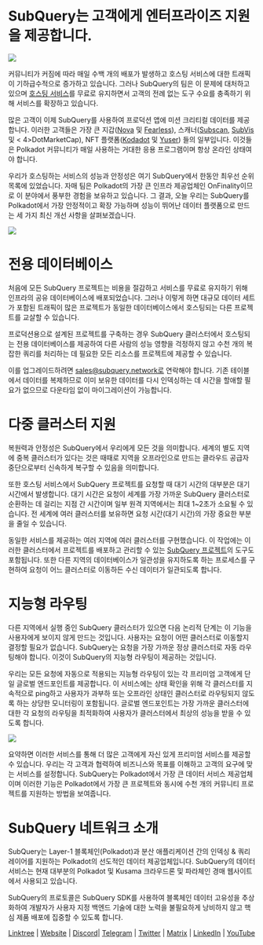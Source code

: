 # SubQuery는 고객에게 엔터프라이즈 지원을 제공합니다.

![](https://miro.medium.com/max/1400/1*z_StqAT5KeaxQLBCm-xpRQ.jpeg)

커뮤니티가 커짐에 따라 매일 수백 개의 배포가 발생하고 호스팅 서비스에 대한 트래픽이 기하급수적으로 증가하고 있습니다. 그러나 SubQuery의 팀은 이 문제에 대처하고 있으며 [호스팅 서비스](https://projects.subquery.network/)를 무료로 유지하면서 고객의 전례 없는 도구 수요를 충족하기 위해 서비스를 확장하고 있습니다.

많은 고객이 이제 SubQuery를 사용하여 프로덕션 앱에 미션 크리티컬 데이터를 제공합니다. 이러한 고객들은 가장 큰 지갑([Nova](https://novawallet.io/) 및 [Fearless](https://fearlesswallet.io/)), 스캐너([Subscan](https://www.subscan.io/), [SubVis](https://www.subvis.io/) 및 < 4>DotMarketCap</a>), NFT 플랫폼([Kodadot](https://kodadot.xyz/) 및 [Yuser](https://yuser.co/)) 들의 일부입니다. 이것들은 Polkadot 커뮤니티가 매일 사용하는 거대한 응용 프로그램이며 항상 온라인 상태여야 합니다.

우리가 호스팅하는 서비스의 성능과 안정성은 여기 SubQuery에서 한동안 최우선 순위 목록에 있었습니다. 자매 팀은 Polkadot의 가장 큰 인프라 제공업체인 OnFinality이므로 이 분야에서 풍부한 경험을 보유하고 있습니다. 그 결과, 오늘 우리는 SubQuery를 Polkadot에서 가장 안정적이고 확장 가능하며 성능이 뛰어난 데이터 플랫폼으로 만드는 세 가지 최신 개선 사항을 살펴보겠습니다.

![](https://miro.medium.com/max/1200/1*QckhJzjQqw9czpBMRhXgXQ.gif)

# 전용 데이터베이스

처음에 모든 SubQuery 프로젝트는 비용을 절감하고 서비스를 무료로 유지하기 위해 인프라의 공유 데이터베이스에 배포되었습니다. 그러나 이렇게 하면 대규모 데이터 세트가 포함된 트래픽이 많은 프로젝트가 동일한 데이터베이스에서 호스팅되는 다른 프로젝트를 교살할 수 있습니다.

프로덕션용으로 설계된 프로젝트를 구축하는 경우 SubQuery 클러스터에서 호스팅되는 전용 데이터베이스를 제공하여 다른 사람의 성능 영향을 걱정하지 않고 수천 개의 복잡한 쿼리를 처리하는 데 필요한 모든 리소스를 프로젝트에 제공할 수 있습니다.

이를 업그레이드하려면 sales@subquery.network로 연락해야 합니다. 기존 테이블에서 데이터를 복제하므로 이미 보유한 데이터를 다시 인덱싱하는 데 시간을 할애할 필요가 없으므로 다운타임 없이 마이그레이션이 가능합니다.

# 다중 클러스터 지원

복원력과 안정성은 SubQuery에서 우리에게 모든 것을 의미합니다. 세계의 별도 지역에 중복 클러스터가 있다는 것은 때때로 지역을 오프라인으로 만드는 클라우드 공급자 중단으로부터 신속하게 복구할 수 있음을 의미합니다.

또한 호스팅 서비스에서 SubQuery 프로젝트를 요청할 때 대기 시간의 대부분은 대기 시간에서 발생합니다. 대기 시간은 요청이 세계를 가장 가까운 SubQuery 클러스터로 순환하는 데 걸리는 지점 간 시간이며 일부 원격 지역에서는 최대 1~2초가 소요될 수 있습니다. 전 세계에 여러 클러스터를 보유하면 요청 시간(대기 시간)의 가장 중요한 부분을 줄일 수 있습니다.

동일한 서비스를 제공하는 여러 지역에 여러 클러스터를 구현했습니다. 이 작업에는 이러한 클러스터에서 프로젝트를 배포하고 관리할 수 있는 [SubQuery 프로젝트](https://project.subquery.network/)의 도구도 포함됩니다. 또한 다른 지역의 데이터베이스가 일관성을 유지하도록 하는 프로세스를 구현하여 요청이 어느 클러스터로 이동하든 수신 데이터가 일관되도록 합니다.

# 지능형 라우팅

다른 지역에서 실행 중인 SubQuery 클러스터가 있으면 다음 논리적 단계는 이 기능을 사용자에게 보이지 않게 만드는 것입니다. 사용자는 요청이 어떤 클러스터로 이동할지 결정할 필요가 없습니다. SubQuery는 요청을 가장 가까운 정상 클러스터로 자동 라우팅해야 합니다.  이것이 SubQuery의 지능형 라우팅이 제공하는 것입니다.

우리는 모든 요청에 ​​자동으로 적용되는 지능형 라우팅이 있는 각 프리미엄 고객에게 단일 글로벌 엔드포인트를 제공합니다. 이 서비스에는 상태 확인을 위해 각 클러스터를 지속적으로 ping하고 사용자가 과부하 또는 오프라인 상태인 클러스터로 라우팅되지 않도록 하는 상당한 모니터링이 포함됩니다. 글로벌 엔드포인트는 가장 가까운 클러스터에 대한 각 요청의 라우팅을 최적화하여 사용자가 클러스터에서 최상의 성능을 받을 수 있도록 합니다.

![](https://miro.medium.com/max/1000/0*DNXDiABzli0et1MU)

요약하면 이러한 서비스를 통해 더 많은 고객에게 자신 있게 프리미엄 서비스를 제공할 수 있습니다. 우리는 각 고객과 협력하여 비즈니스와 목표를 이해하고 고객의 요구에 맞는 서비스를 설정합니다. SubQuery는 Polkadot에서 가장 큰 데이터 서비스 제공업체이며 이러한 기능은 Polkadot에서 가장 큰 프로젝트와 동시에 수천 개의 커뮤니티 프로젝트를 지원하는 방법을 보여줍니다.

# SubQuery 네트워크 소개

SubQuery는 Layer-1 블록체인(Polkadot)과 분산 애플리케이션 간의 인덱싱 & 쿼리 레이어를 지원하는 Polkadot의 선도적인 데이터 제공업체입니다. SubQuery의 데이터 서비스는 현재 대부분의 Polkadot 및 Kusama 크라우드론 및 파라체인 경매 웹사이트에서 사용되고 있습니다.

SubQuery의 프로토콜은 SubQuery SDK를 사용하여 블록체인 데이터 고유성을 추상화하여 개발자가 사용자 지정 백엔드 기술에 대한 노력을 불필요하게 낭비하지 않고 핵심 제품 배포에 집중할 수 있도록 합니다.

[Linktree](https://linktr.ee/subquerynetwork)  |  [Website](https://subquery.network/)  |  [Discord](https://discord.com/invite/78zg8aBSMG)|  [Telegram](https://t.me/subquerynetwork)  |  [Twitter](https://twitter.com/subquerynetwork)  |  [Matrix](https://matrix.to/#/#subquery:matrix.org)  |  [LinkedIn](https://www.linkedin.com/company/subquery)  |  [YouTube](https://www.youtube.com/channel/UCi1a6NUUjegcLHDFLr7CqLw)
